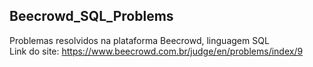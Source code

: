 ## Beecrowd_SQL_Problems
Problemas resolvidos na plataforma Beecrowd, linguagem SQL
<br/>
Link do site: https://www.beecrowd.com.br/judge/en/problems/index/9
